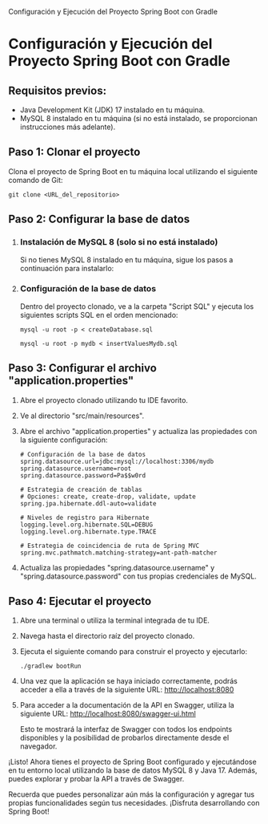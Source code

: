 Configuración y Ejecución del Proyecto Spring Boot con Gradle

Configuración y Ejecución del Proyecto Spring Boot con Gradle
=============================================================

Requisitos previos:
-------------------

*   Java Development Kit (JDK) 17 instalado en tu máquina.
*   MySQL 8 instalado en tu máquina (si no está instalado, se proporcionan instrucciones más adelante).

Paso 1: Clonar el proyecto
--------------------------

Clona el proyecto de Spring Boot en tu máquina local utilizando el siguiente comando de Git:

    git clone <URL_del_repositorio>

Paso 2: Configurar la base de datos
-----------------------------------

1.  ### Instalación de MySQL 8 (solo si no está instalado)

    Si no tienes MySQL 8 instalado en tu máquina, sigue los pasos a continuación para instalarlo:

2.  ### Configuración de la base de datos

    Dentro del proyecto clonado, ve a la carpeta "Script SQL" y ejecuta los siguientes scripts SQL en el orden mencionado:

        mysql -u root -p < createDatabase.sql

        mysql -u root -p mydb < insertValuesMydb.sql


Paso 3: Configurar el archivo "application.properties"
------------------------------------------------------

1.  Abre el proyecto clonado utilizando tu IDE favorito.

2.  Ve al directorio "src/main/resources".

3.  Abre el archivo "application.properties" y actualiza las propiedades con la siguiente configuración:


        # Configuración de la base de datos
        spring.datasource.url=jdbc:mysql://localhost:3306/mydb
        spring.datasource.username=root
        spring.datasource.password=Pa$$w0rd
        
        # Estrategia de creación de tablas
        # Opciones: create, create-drop, validate, update
        spring.jpa.hibernate.ddl-auto=validate
        
        # Niveles de registro para Hibernate
        logging.level.org.hibernate.SQL=DEBUG
        logging.level.org.hibernate.type.TRACE
        
        # Estrategia de coincidencia de ruta de Spring MVC
        spring.mvc.pathmatch.matching-strategy=ant-path-matcher


4.  Actualiza las propiedades "spring.datasource.username" y "spring.datasource.password" con tus propias credenciales de MySQL.


Paso 4: Ejecutar el proyecto
----------------------------

1.  Abre una terminal o utiliza la terminal integrada de tu IDE.

2.  Navega hasta el directorio raíz del proyecto clonado.

3.  Ejecuta el siguiente comando para construir el proyecto y ejecutarlo:

        ./gradlew bootRun

4.  Una vez que la aplicación se haya iniciado correctamente, podrás acceder a ella a través de la siguiente URL: [http://localhost:8080](http://localhost:8080)

5.  Para acceder a la documentación de la API en Swagger, utiliza la siguiente URL: [http://localhost:8080/swagger-ui.html](http://localhost:8080/swagger-ui.html)

    Esto te mostrará la interfaz de Swagger con todos los endpoints disponibles y la posibilidad de probarlos directamente desde el navegador.


¡Listo! Ahora tienes el proyecto de Spring Boot configurado y ejecutándose en tu entorno local utilizando la base de datos MySQL 8 y Java 17. Además, puedes explorar y probar la API a través de Swagger.

Recuerda que puedes personalizar aún más la configuración y agregar tus propias funcionalidades según tus necesidades. ¡Disfruta desarrollando con Spring Boot!